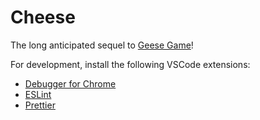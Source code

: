 # Cheese

The long anticipated sequel to [Geese Game](https://versegeese.github.io/geese-game/)!

For development, install the following VSCode extensions:

- [Debugger for Chrome](https://marketplace.visualstudio.com/items?itemName=msjsdiag.debugger-for-chrome)
- [ESLint](https://marketplace.visualstudio.com/items?itemName=dbaeumer.vscode-eslint)
- [Prettier](https://marketplace.visualstudio.com/items?itemName=esbenp.prettier-vscode)
